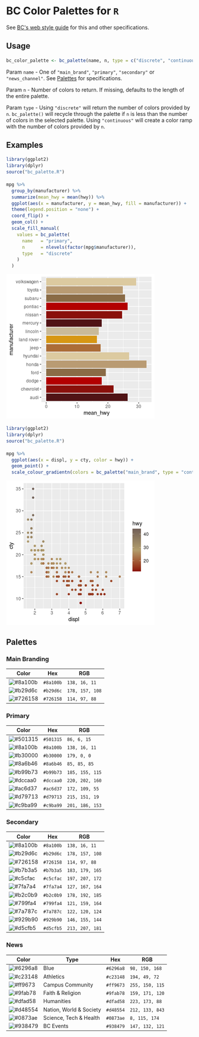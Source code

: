# BC Color Palettes for `R`

See [BC's web style guide](https://www.bc.edu/bc-web/styles/bc-web-style-guide/color.html) for this and other specifications.

## Usage
```R
bc_color_palette <- bc_palette(name, n, type = c("discrete", "continuous"))
```

Param `name` - One of `"main_brand"`, `"primary"`, `"secondary"` or `"news_channel"`. See [Palettes](#palettes) for specifications.

Param `n` - Number of colors to return. If missing, defaults to the length of the entire palette.

Param `type` - Using `"discrete"` will return the number of colors provided by `n`. `bc_palette()` will recycle through the palette if `n` is less than the number of colors in the selected palette. Using `"continuous"` will create a color ramp with the number of colors provided by `n`.

## Examples
```R
library(ggplot2)
library(dplyr)
source("bc_palette.R")

mpg %>%
  group_by(manufacturer) %>%
  summarize(mean_hwy = mean(hwy)) %>%
  ggplot(aes(x = manufacturer, y = mean_hwy, fill = manufacturer)) + 
  theme(legend.position = "none") + 
  coord_flip() +
  geom_col() +
  scale_fill_manual(
    values = bc_palette(
      name   = "primary",
      n      = nlevels(factor(mpg$manufacturer)), 
      type   = "discrete"
    )
  )
```
![Discrete Example](img/discrete.png)

```R
library(ggplot2)
library(dplyr)
source("bc_palette.R")

mpg %>%
  ggplot(aes(x = displ, y = cty, color = hwy)) + 
  geom_point() + 
  scale_colour_gradientn(colors = bc_palette("main_brand", type = "continuous"))
```
![Continuous Example](img/continuous.png)

## Palettes
### Main Branding

Color                                                            | Hex       | RGB           
---                                                              | ---       | ---            
![#8a100b](https://via.placeholder.com/30/8a100b/000000?text=+)  | `#8a100b` | `138, 16, 11`  
![#b29d6c](https://via.placeholder.com/30/b29d6c/000000?text=+)  | `#b29d6c` | `178, 157, 108` 
![#726158](https://via.placeholder.com/30/726158/000000?text=+)  | `#726158` | `114, 97, 88`  


### Primary

Color                                                            | Hex       | RGB
---                                                              | ---       | ---    
![#501315](https://via.placeholder.com/30/501315/000000?text=+)  | `#501315` | `86, 6, 15`    
![#8a100b](https://via.placeholder.com/30/8a100b/000000?text=+)  | `#8a100b` | `138, 16, 11`   
![#b30000](https://via.placeholder.com/30/b30000/000000?text=+)  | `#b30000` | `179, 0, 0`    
![#8a6b46](https://via.placeholder.com/30/8a6b46/000000?text=+)  | `#8a6b46` | `85, 85, 85`   
![#b99b73](https://via.placeholder.com/30/b99b73/000000?text=+)  | `#b99b73` | `185, 155, 115` 
![#dccaa0](https://via.placeholder.com/30/dccaa0/000000?text=+)  | `#dccaa0` | `220, 202, 160`
![#ac6d37](https://via.placeholder.com/30/ac6d37/000000?text=+)  | `#ac6d37` | `172, 109, 55` 
![#d79713](https://via.placeholder.com/30/d79713/000000?text=+)  | `#d79713` | `215, 151, 19` 
![#c9ba99](https://via.placeholder.com/30/c9ba99/000000?text=+)  | `#c9ba99` | `201, 186, 153`


### Secondary

Color                                                            | Hex       | RGB    
---                                                              | ---       | ---         
![#8a100b](https://via.placeholder.com/30/8a100b/000000?text=+)  | `#8a100b` | `138, 16, 11`  
![#b29d6c](https://via.placeholder.com/30/b29d6c/000000?text=+)  | `#b29d6c` | `178, 157, 108`
![#726158](https://via.placeholder.com/30/726158/000000?text=+)  | `#726158` | `114, 97, 88`  
![#b7b3a5](https://via.placeholder.com/30/b7b3a5/000000?text=+)  | `#b7b3a5` | `183, 179, 165` 
![#c5cfac](https://via.placeholder.com/30/c5cfac/000000?text=+)  | `#c5cfac` | `197, 207, 172` 
![#7fa7a4](https://via.placeholder.com/30/7fa7a4/000000?text=+)  | `#7fa7a4` | `127, 167, 164` 
![#b2c0b9](https://via.placeholder.com/30/b2c0b9/000000?text=+)  | `#b2c0b9` | `178, 192, 185` 
![#799fa4](https://via.placeholder.com/30/799fa4/000000?text=+)  | `#799fa4` | `121, 159, 164` 
![#7a787c](https://via.placeholder.com/30/7a787c/000000?text=+)  | `#7a787c` | `122, 120, 124` 
![#929b90](https://via.placeholder.com/30/929b90/000000?text=+)  | `#929b90` | `146, 155, 144` 
![#d5cfb5](https://via.placeholder.com/30/d5cfb5/000000?text=+)  | `#d5cfb5` | `213, 207, 181`


### News

Color                                                             |  Type                   | Hex       | RGB        
---                                                               | ---                     | ---       | --- 
![#6296a8](https://via.placeholder.com/30/6296a8/000000?text=+)   | Blue                    | `#6296a8` | `98, 150, 168`   
![#c23148](https://via.placeholder.com/30/c23148/000000?text=+)   | Athletics               | `#c23148` | `194, 49, 72`  
![#ff9673](https://via.placeholder.com/30/ff9673/000000?text=+)   | Campus Community        | `#ff9673` | `255, 150, 115`   
![#9fab78](https://via.placeholder.com/30/9fab78/000000?text=+)   | Faith & Religion        | `#9fab78` | `159, 171, 120`  
![#dfad58](https://via.placeholder.com/30/dfad58/000000?text=+)   | Humanities              | `#dfad58` | `223, 173, 88` 
![#d48554](https://via.placeholder.com/30/d48554/000000?text=+)   | Nation, World & Society | `#d48554` | `212, 133, 843` 
![#0873ae](https://via.placeholder.com/30/0873ae/000000?text=+)   | Science, Tech & Health  | `#0873ae` | `8, 115, 174`  
![#938479](https://via.placeholder.com/30/938479/000000?text=+)   | BC Events               | `#938479` | `147, 132, 121` 

